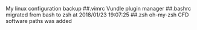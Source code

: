 My linux configuration backup 
##.vimrc 
Vundle plugin manager 
##.bashrc 
migrated from bash to zsh at 2018/01/23 19:07:25 
##.zsh 
oh-my-zsh 
CFD software paths was added 
